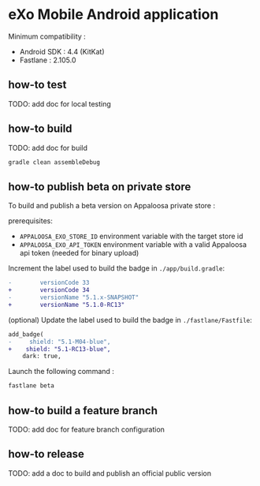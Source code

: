 # eXo Mobile Android application

Minimum compatibility :

- Android SDK : 4.4 (KitKat)
- Fastlane : 2.105.0

## how-to test

TODO: add doc for local testing

## how-to build

TODO: add doc for build

```bash
gradle clean assembleDebug
```

## how-to publish beta on private store

To build and publish a beta version on Appaloosa private store :

prerequisites:

- `APPALOOSA_EXO_STORE_ID` environment variable with the target store id
- `APPALOOSA_EXO_API_TOKEN` environment variable with a valid Appaloosa api token (needed for binary upload)

Increment the label used to build the badge in `./app/build.gradle`:

```diff
-        versionCode 33
+        versionCode 34
-        versionName "5.1.x-SNAPSHOT"
+        versionName "5.1.0-RC13"
```

(optional) Update the label used to build the badge in `./fastlane/Fastfile`:

```diff
add_badge(
-     shield: "5.1-M04-blue", 
+    shield: "5.1-RC13-blue", 
    dark: true,
```

Launch the following command :

```bash
fastlane beta
```

## how-to build a feature branch

TODO: add doc for feature branch configuration

## how-to release

TODO: add a doc to build and publish an official public version
